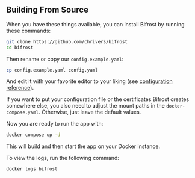 ## Building From Source

When you have these things available, you can install Bifrost by running these commands:

```sh
git clone https://github.com/chrivers/bifrost
cd bifrost
```

Then rename or copy our `config.example.yaml`:

```sh
cp config.example.yaml config.yaml
```

And edit it with your favorite editor to your liking (see
[configuration reference](doc/config-reference.md)).

If you want to put your configuration file or the certificates Bifrost creates somewhere
else, you also need to adjust the mount paths in the `docker-compose.yaml`. Otherwise,
just leave the default values.

Now you are ready to run the app with:

```sh
docker compose up -d
```

This will build and then start the app on your Docker instance.

To view the logs, run the following command:

```sh
docker logs bifrost
```
